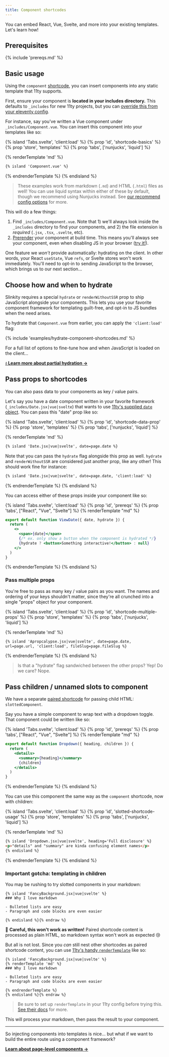 ```yaml
---
title: Component shortcodes
---
```


You can embed React, Vue, Svelte, and more into your existing templates. Let's learn how!

## Prerequisites

{% include 'prereqs.md' %}

## Basic usage

Using the `component` [shortcode](https://www.11ty.dev/docs/shortcodes/), you can insert components into any static template that 11ty supports.

First, ensure your component is **located in your includes directory.** This defaults to `_includes` for new 11ty projects, but you can [override this from your eleventy config](https://www.11ty.dev/docs/config/#directory-for-includes).

For instance, say you've written a Vue component under `_includes/Component.vue`. You can insert this component into your templates like so:

{% island 'Tabs.svelte', 'client:load' %}
{% prop 'id', 'shortcode-basics' %}
{% prop 'store', 'templates' %}
{% prop 'tabs', ['nunjucks', 'liquid'] %}

{% renderTemplate 'md' %}
<section>

```html
{% island 'Component.vue' %}
```
</section>
<section hidden>

```html
{% island 'Component.vue' %}
```
</section>
{% endrenderTemplate %}
{% endisland %}

> These examples work from markdown (`.md`) and HTML (`.html`) files as well! You can use liquid syntax within either of these by default, though we recommend using Nunjucks instead. See [our recommend config options](/docs/config/#recommended-config-options) for more.

This will do a few things:
1. Find `_includes/Component.vue`. Note that 1) we'll always look inside the `_includes` directory to find your components, and 2) the file extension is _required_ (`.jsx`, `.tsx`, `.svelte`, etc).
2. [Prerender](https://jamstack.org/glossary/pre-render/) your component at build time. This means you'll always see your component, even when disabling JS in your browser ([try it!](https://developer.chrome.com/docs/devtools/javascript/disable/)).

One feature we _won't_ provide automatically: hydrating on the client. In other words, your React `useState`, Vue `refs`, or Svelte stores won't work immediately. You'll need to opt-in to sending JavaScript to the browser, which brings us to our next section...

## Choose how and when to hydrate

Slinkity requires a special `hydrate` or `renderWithoutSSR` prop to ship JavaScript alongside your components. This lets you use your favorite component framework for templating guilt-free, and opt-in to JS bundles when the need arises.

To hydrate that `Component.vue` from earlier, you can apply the `'client:load'` flag:

{% include 'examples/hydrate-component-shortcodes.md' %}

For a full list of options to fine-tune how and when JavaScript is loaded on the client...

**[💧 Learn more about partial hydration →](/docs/partial-hydration)**

## Pass props to shortcodes

You can also pass data to your components as key / value pairs.

Let's say you have a date component written in your favorite framework (`_includes/Date.jsx|vue|svelte`) that wants to use [11ty's supplied `date` object](https://www.11ty.dev/docs/data-eleventy-supplied/). You can pass this "date" prop like so:

{% island 'Tabs.svelte', 'client:load' %}
{% prop 'id', 'shortcode-data-prop' %}
{% prop 'store', 'templates' %}
{% prop 'tabs', ['nunjucks', 'liquid'] %}

{% renderTemplate 'md' %}
<section>

```html
{% island 'Date.jsx|vue|svelte', date=page.date %}
```

Note that you can pass the `hydrate` flag alongside this prop as well. `hydrate` and `renderWithoutSSR` are considered just another prop, like any other! This should work fine for instance:

```html
{% island 'Date.jsx|vue|svelte', date=page.date, 'client:load' %}
```
</section>
<section hidden>

```html
{% island 'Date.jsx|vue|svelte' 'date' page.date %}
```

Note that you can pass the `hydrate` flag alongside this prop as well. `hydrate` is considered just another prop, like any other! This should work fine for instance:

```html
{% island 'Date.jsx|vue|svelte' 'date' page.date 'hydrate' true %}
```
</section>
{% endrenderTemplate %}
{% endisland %}

You can access either of these props inside your component like so:

{% island 'Tabs.svelte', 'client:load' %}
{% prop 'id', 'prereqs' %}
{% prop 'tabs', ["React", "Vue", "Svelte"] %}
{% renderTemplate "md" %}
<section>

```jsx
export default function ViewDate({ date, hydrate }) {
  return (
    <>
      <span>{date}</span>
      {/* ex. only show a button when the component is hydrated */}
      {hydrate ? <button>Something interactive!</button> : null}
    </>
  )
}
```
</section>
<section hidden>

```html
<template>
  <span>{{ date }}</span>
  <!--ex. only show a button when the component is hydrated-->
  <button v-if="hydrate">Something interactive!</button>
</template>

<script>
export default {
  props: ["date", "hydrate"],
}
</script>
```
</section>
<section hidden>

```html
<script>
  export let date = '';
  export let hydrate = '';
</script>

<span>{date}</span>
{#if hydrate}
<!--ex. only show a button when the component is hydrated-->
<button>Something interactive!</button>
{/if}
```
</section>
{% endrenderTemplate %}
{% endisland %}

### Pass multiple props

You're free to pass as many key / value pairs as you want. The names and ordering of your keys shouldn't matter, since they're all crunched into a single "props" object for your component.

{% island 'Tabs.svelte', 'client:load' %}
{% prop 'id', 'shortcode-multiple-props' %}
{% prop 'store', 'templates' %}
{% prop 'tabs', ['nunjucks', 'liquid'] %}

{% renderTemplate 'md' %}
<section>

```html
{% island 'Apropcalypse.jsx|vue|svelte', date=page.date,
url=page.url, 'client:load', fileSlug=page.fileSlug %}
```
</section>
<section hidden>

```html
{% island 'Apropcalypse.jsx|vue|svelte' 'date' page.date
'url' page.url 'hydrate' true 'fileSlug' page.fileSlug %}
```
</section>
{% endrenderTemplate %}
{% endisland %}

> Is that a "hydrate" flag sandwiched between the other props? Yep! Do we care? Nope.

## Pass children / unnamed slots to component

We have a separate [paired shortcode](https://www.11ty.dev/docs/shortcodes/#paired-shortcodes) for passing child HTML: `slottedComponent`. 

Say you have a simple component to wrap text with a dropdown toggle. That component could be written like so:

{% island 'Tabs.svelte', 'client:load' %}
{% prop 'id', 'prereqs' %}
{% prop 'tabs', ["React", "Vue", "Svelte"] %}
{% renderTemplate "md" %}
<section>

```jsx
export default function Dropdown({ heading, children }) {
  return (
    <details>
      <summary>{heading}</summary>
      {children}
    </details>
  )
}
```
</section>
<section hidden>

```html
<template>
  <details>
    <summary>{{ heading }}</summary>
    <slot />
  </details>
</template>

<script>
export default {
  props: ["heading"],
};
</script>
```
</section>
<section hidden>

```html
<script>
  export let heading = "";
</script>

<details>
  <summary>{heading}</summary>
  <slot />
</details>
```
</section>
{% endrenderTemplate %}
{% endisland %}

You can use this component the same way as the `component` shortcode, now with children:

{% island 'Tabs.svelte', 'client:load' %}
{% prop 'id', 'slotted-shortcode-usage' %}
{% prop 'store', 'templates' %}
{% prop 'tabs', ['nunjucks', 'liquid'] %}

{% renderTemplate 'md' %}
<section>

```html
{% island 'Dropdown.jsx|vue|svelte', heading='Full disclosure' %}
<p>"details" and "summary" are kinda confusing element names</p>
{% endisland %}
```
</section>
<section hidden>

```html
{% island 'Dropdown.jsx|vue|svelte' 'heading' 'Full disclosure' %}
<p>"details" and "summary" are kinda confusing element names</p>
{% endisland %}
```
</section>
{% endrenderTemplate %}
{% endisland %}

### Important gotcha: templating in children

You may be rushing to try slotted components in your markdown:

```md{% raw %}
{% island 'FancyBackground.jsx|vue|svelte' %}
### Why I love markdown

- Bulleted lists are easy
- Paragraph and code blocks are even easier

{% endisland %}{% endraw %}
```

🚨 **Careful, this won't work as written!** Paired shortcode content is processed as plain HTML, so markdown syntax won't work as expected 😢

But all is not lost. Since you _can_ still nest other shortcodes as paired shortcode content, you can use [11ty's handy `renderTemplate`](https://www.11ty.dev/docs/plugins/render/) like so:

```md{% raw %}
{% island 'FancyBackground.jsx|vue|svelte' %}
{% renderTemplate 'md' %}
### Why I love markdown

- Bulleted lists are easy
- Paragraph and code blocks are even easier

{% endrenderTemplate %}
{% endisland %}{% endraw %}
```

> Be sure to set up `renderTemplate` in your 11ty config before trying this. [See their docs](https://www.11ty.dev/docs/plugins/render/) for more.

This will process your markdown, then pass the result to your component.

***

So injecting components into templates is nice... but what if we want to build the entire route using a component framework?

**[Learn about page-level components →](/docs/component-pages-layouts)**
